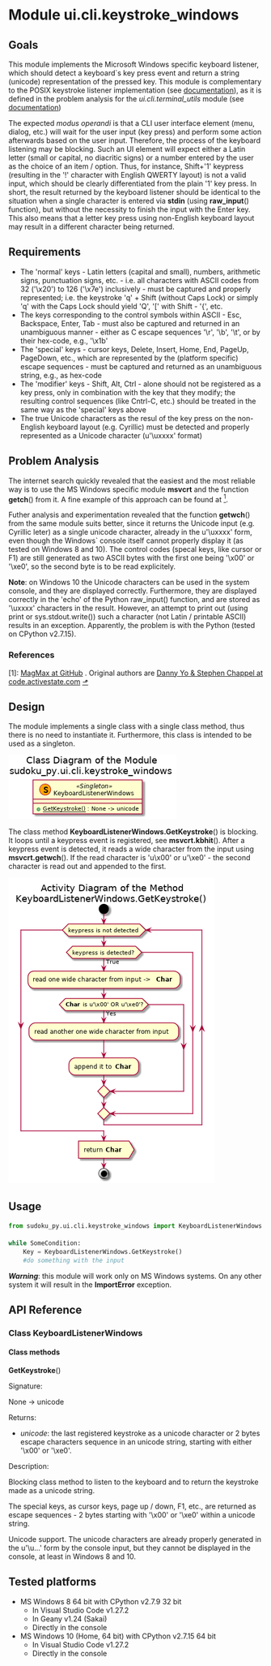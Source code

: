 # Module ui.cli.keystroke_windows

## Goals

This module implements the Microsoft Windows specific keyboard listener, which should detect a keyboard`s key press event and return a string (unicode) representation of the pressed key. This module is complementary to the POSIX keystroke listener implementation (see [documentation](./ui_cli_keystroke_linux.md)), as it is defined in the problem analysis for the *ui.cli.terminal_utils* module (see [documentation](./ui_cli_terminal_utils.md))

The expected *modus operandi* is that a CLI user interface element (menu, dialog, etc.) will wait for the user input (key press) and perform some action afterwards based on the user input. Therefore, the process of the keyboard listening may be blocking. Such an UI element will expect either a Latin letter (small or capital, no diacritic signs) or a number entered by the user as the choice of an item / option. Thus, for instance, Shift+'1' keypress (resulting in the '!' character with English QWERTY layout) is not a valid input, which should be clearly differentiated from the plain '1' key press. In short, the result returned by the keyboard listener should be identical to the situation when a single character is entered via **stdin** (using **raw_input**() function), but without the necessity to finish the input with the Enter key. This also means that a letter key press using non-English keyboard layout may result in a different character being returned.

## Requirements

* The 'normal' keys - Latin letters (capital and small), numbers, arithmetic signs, punctuation signs, etc. - i.e. all characters with ASCII codes from 32 ('\x20') to 126 ('\x7e') inclusively - must be captured and properly represented; i.e. the keystroke 'q' + Shift (without Caps Lock) or simply 'q' with the Caps Lock should yield 'Q', '[' with Shift - '{', etc.
* The keys corresponding to the control symbols within ASCII - Esc, Backspace, Enter, Tab - must also be captured and returned in an unambiguous manner - either as C escape sequences '\r', '\b', '\t', or by their hex-code, e.g., '\x1b'
* The 'special' keys - cursor keys, Delete, Insert, Home, End, PageUp, PageDown, etc., which are represented by the (platform specific) escape sequences - must be captured and returned as an unambiguous string, e.g., as hex-code
* The 'modifier' keys - Shift, Alt, Ctrl - alone should not be registered as a key press, only in combination with the key that they modify; the resulting control sequences (like Cntrl-C, etc.) should be treated in the same way as the 'special' keys above
* The true Unicode characters as the resul of the key press on the non-English keyboard layout (e.g. Cyrillic) must be detected and properly represented as a Unicode character (u'\uxxxx' format)

## Problem Analysis

The internet search quickly revealed that the easiest and the most reliable way is to use the MS Windows specific module **msvcrt** and the function **getch**() from it. A fine example of this approach can be found at <a id="bref1">[<sup>1</sup>](#ref1)</a>.

Futher analysis and experimentation revealed that the function **getwch**() from the same module suits better, since it returns the Unicode input (e.g. Cyrillic leter) as a single unicode character, already in the u'\uxxxx' form, even though the Windows` console itself cannot properly display it (as tested on Windows 8 and 10). The control codes (specal keys, like cursor or F1) are still generated as two ASCII bytes with the first one being '\x00' or '\xe0', so the second byte is to be read explicitely.

**Note**: on Windows 10 the Unicode characters can be used in the system console, and they are displayed correctly. Furthermore, they are displayed correctly in the 'echo' of the Python raw_input() function, and are stored as '\uxxxx' characters in the result. However, an attempt to print out (using print or sys.stdout.write()) such a character (not Latin / printable ASCII) results in an exception. Apparently, the problem is with the Python (tested on CPython v2.7.15).

### References

<a id="ref1">[1]</a>: [MagMax at GitHub](https://github.com/magmax/python-readchar) . Original authors are [Danny Yo & Stephen Chappel at code.activestate.com](http://code.activestate.com/recipes/134892) [&#x2B0F;](#bref1)

## Design

The module implements a single class with a single class method, thus there is no need to instantiate it. Furthermore, this class is intended to be used as a singleton.

![Class diagram of the module](./UML/ui/cli/keystroke_windows/sudoku_ui_cli_keystroke_windows_classes.png)

The class method **KeyboardListenerWindows.GetKeystroke**() is blocking. It loops until a keypress event is registered, see **msvcrt.kbhit**(). After a keypress event is detected, it reads a wide character from the input using **msvcrt.getwch**(). If the read character is 'u\x00' or u'\xe0' - the second character is read out and appended to the first.

![Activity Diagram of KeyboardListenerWindows.GetKeystroke() Method](./UML/ui/cli/keystroke_windows/sudoku_ui_cli_keystroke_windows_keyboardlistenerwindows_getkeystroke.png)

## Usage

```python
from sudoku_py.ui.cli.keystroke_windows import KeyboardListenerWindows

while SomeCondition:
    Key = KeyboardListenerWindows.GetKeystroke()
    #do something with the input

```

***Warning***: this module will work only on MS Windows systems. On any other system it will result in the **ImportError** exception.

## API Reference

### Class KeyboardListenerWindows

#### Class methods

**GetKeystroke**()

Signature:

None -> unicode

Returns:
  - *unicode*: the last registered keystroke as a unicode character or 2 bytes escape characters sequence in an unicode string, starting with either '\x00' or '\xe0'.

Description:

Blocking class method to listen to the keyboard and to return the keystroke made as a unicode string.

The special keys, as cursor keys, page up / down, F1, etc., are returned as escape sequences - 2 bytes starting with '\x00' or '\xe0' within a unicode string.

Unicode support. The unicode characters are already properly generated in the u'\u...' form by the console input, but they cannot be displayed in the console, at least in Windows 8 and 10.

## Tested platforms

* MS Windows 8 64 bit with CPython v2.7.9 32 bit
  - In Visual Studio Code v1.27.2
  - In Geany v1.24 (Sakai)
  - Directly in the console
* MS Windows 10 (Home, 64 bit) with CPython v2.7.15 64 bit
  - In Visual Studio Code v1.27.2
  - Directly in the console